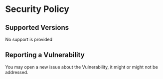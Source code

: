 # Security Policy

## Supported Versions

No support is provided

## Reporting a Vulnerability

You may open a new issue about the Vulnerability, it might or might not be addressed.
